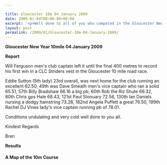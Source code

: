 ```yaml
---

title: Gloucester 10m 04 January 2009
date: 2009-01-04T09:00:00+00:00
excerpt: '<p>Well done to all of you who competed in the Gloucester New Year 10 mile road race which was held on a very cold winters day! Will Ferguson became the first CLC Strider to win a race overall - fantastic performance. Brendan Ward, Club Chairman Gloucester New Year 10m 04 January 2009 Photos Report Results</p>'
layout: post
permalink: /2009/01/Gloucester-10m-04-January-2009/
---
```

**Gloucester New Year 10mile 04 January 2009**

**Report**

Will Ferguson men's club captain left it until the final 400 metres to record his first win in a CLC Striders vest in the Gloucester 10 mile road race.

Eddie Sutton (5th lady) 23rd overall, was next home for the club running an excellent 62.50, 49th was Dave Smeath men's vice captain who ran a solid 65.51, 57th Billy Bradshaw 66.16 a big pb, 60th Rob the Riz Shute 66.32, 80th Chris gps Hale 68.43, 121st Paul Stonuary 72.56, 130th Ian Daniels nursing a dodgy hamstring 73.28, 182nd Angela Puffett a great 76.50, 199th Rachel DJ Vines lady's vice captain running pb of 78.01.

Conditions undulating and very cold well done to you all.



Kindest Regards

Bren

 

**Results**

#### A Map of the 10m Course</p> 



 </p> 

<map name="040109.jpg">
  <area shape="RECT" coords="650,31,664,44" alt="Will Ferguson" />
  
  <area shape="RECT" coords="424,30,438,44" alt="Eddie Sutton" />
  
  <area shape="RECT" coords="342,31,353,42" alt="David Smeath" />
  
  <area shape="RECT" coords="333,31,341,43" alt="Billy Bradshaw" />
  
  <area shape="RECT" coords="324,30,333,44" alt="Rob Shute" />
  
  <area shape="RECT" coords="267,30,279,43" alt="Chris Hale" />
  
  <area shape="RECT" coords="171,31,181,44" alt="Paul Stonuary" />
  
  <area shape="RECT" coords="159,29,169,44" alt="Ian Daniels" />
  
  <area shape="RECT" coords="90,30,102,43" alt="Ange Puffett" />
  
  <area shape="RECT" coords="67,29,78,45" alt="Rachel Vines" />
</map>